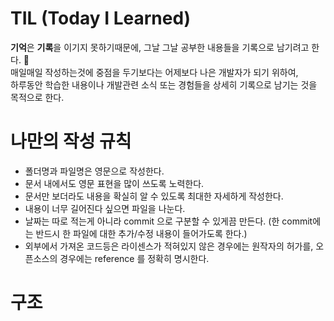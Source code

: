 # TIL (Today I Learned)

**기억**은 **기록**을 이기지 못하기때문에, 그날 그날 공부한 내용들을 기록으로 남기려고 한다. 💪  
매일매일 작성하는것에 중점을 두기보다는 어제보다 나은 개발자가 되기 위하여,  
하루동안 학습한 내용이나 개발관련 소식 또는 경험들을 상세히 기록으로 남기는 것을 목적으로 한다.  

# 나만의 작성 규칙

- 폴더명과 파일명은 영문으로 작성한다.
- 문서 내에서도 영문 표현을 많이 쓰도록 노력한다.
- 문서만 보더라도 내용을 확실히 알 수 있도록 최대한 자세하게 작성한다.
- 내용이 너무 길어진다 싶으면 파일을 나눈다.
- 날짜는 따로 적는게 아니라 commit 으로 구분할 수 있게끔 만든다. (한 commit에는 반드시 한 파일에 대한 추가/수정 내용이 들어가도록 한다.)
- 외부에서 가져온 코드등은 라이센스가 적혀있지 않은 경우에는 원작자의 허가를, 오픈소스의 경우에는 reference 를 정확히 명시한다.

# 구조

